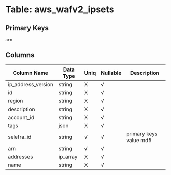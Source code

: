 # Table: aws_wafv2_ipsets

## Primary Keys 

```
arn
```


## Columns 

|  Column Name   |  Data Type  | Uniq | Nullable | Description | 
|  ----  | ----  | ----  | ----  | ---- | 
| ip_address_version | string | X | √ |  | 
| id | string | X | √ |  | 
| region | string | X | √ |  | 
| description | string | X | √ |  | 
| account_id | string | X | √ |  | 
| tags | json | X | √ |  | 
| selefra_id | string | √ | √ | primary keys value md5 | 
| arn | string | √ | √ |  | 
| addresses | ip_array | X | √ |  | 
| name | string | X | √ |  | 


